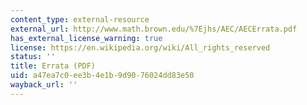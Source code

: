 ```yaml
---
content_type: external-resource
external_url: http://www.math.brown.edu/%7Ejhs/AEC/AECErrata.pdf
has_external_license_warning: true
license: https://en.wikipedia.org/wiki/All_rights_reserved
status: ''
title: Errata (PDF)
uid: a47ea7c0-ee3b-4e1b-9d90-76024dd83e50
wayback_url: ''
---
```

